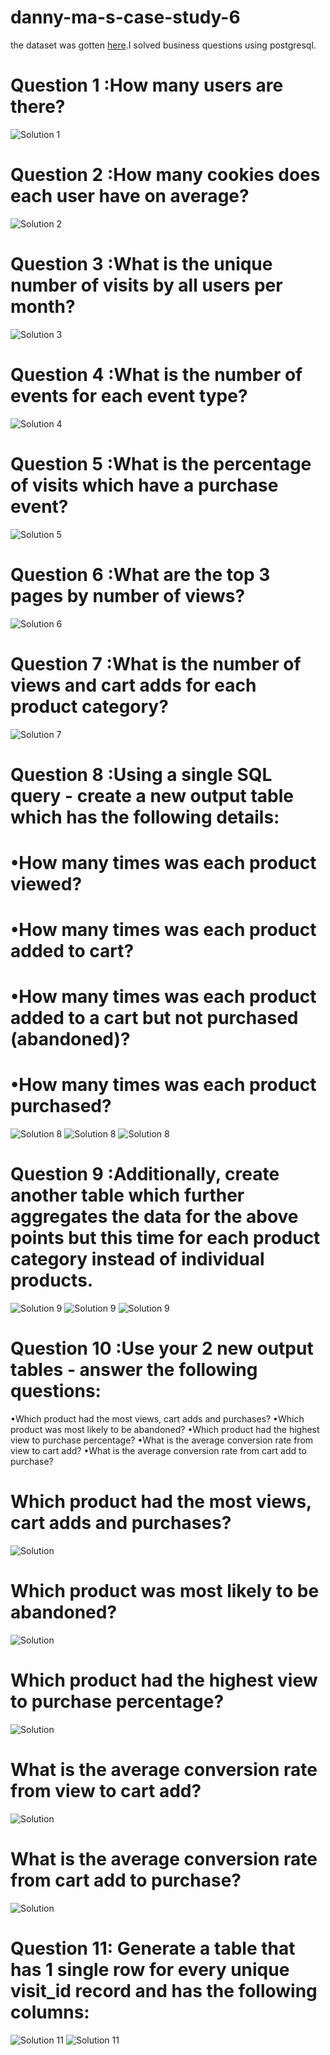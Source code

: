 # danny-ma-s-case-study-6
the dataset was gotten [here](https://8weeksqlchallenge.com/case-study-6/).I solved business questions using postgresql.

# Question 1 :How many users are there?
![Solution 1](https://github.com/Popsonn/danny-ma-s-case-study-6/blob/main/danny%206th%20soln%201.png)
# Question 2 :How many cookies does each user have on average?
![Solution 2](https://github.com/Popsonn/danny-ma-s-case-study-6/blob/main/danny%206th%20soln%202%20(1).png)
# Question 3 :What is the unique number of visits by all users per month?
![Solution 3](https://github.com/Popsonn/danny-ma-s-case-study-6/blob/main/danny%206th%20soln%203%20(1).png)
# Question 4 :What is the number of events for each event type?
![Solution 4](https://github.com/Popsonn/danny-ma-s-case-study-6/blob/main/danny%206th%20soln%204%20(1).png)
# Question 5 :What is the percentage of visits which have a purchase event?
![Solution 5](https://github.com/Popsonn/danny-ma-s-case-study-6/blob/main/danny%206th%20soln%205%20(1).png)
# Question 6 :What are the top 3 pages by number of views?
![Solution 6](https://github.com/Popsonn/danny-ma-s-case-study-6/blob/main/danny%206th%20soln%206%20(1).png)
# Question 7 :What is the number of views and cart adds for each product category?
![Solution 7](https://github.com/Popsonn/danny-ma-s-case-study-6/blob/main/danny%206th%20soln%208%20(1).png)
# Question 8 :Using a single SQL query - create a new output table which has the following details:
# •How many times was each product viewed?
# •How many times was each product added to cart?
# •How many times was each product added to a cart but not purchased (abandoned)?
# •How many times was each product purchased?
![Solution 8](https://github.com/Popsonn/danny-ma-s-case-study-6/blob/main/danny%206th%20soln%209%20(1).png)
![Solution 8](https://github.com/Popsonn/danny-ma-s-case-study-6/blob/main/danny%206th%20soln%209b%20(1).png)
![Solution 8](https://github.com/Popsonn/danny-ma-s-case-study-6/blob/main/danny%206th%20soln%209%20(2).png)

# Question 9 :Additionally, create another table which further aggregates the data for the above points but this time for each product category instead of individual products.
![Solution 9](https://github.com/Popsonn/danny-ma-s-case-study-6/blob/main/danny%206th%20soln%2010b%20(1).png)
![Solution 9](https://github.com/Popsonn/danny-ma-s-case-study-6/blob/main/danny%206th%20soln%2010b.png)
![Solution 9](https://github.com/Popsonn/danny-ma-s-case-study-6/blob/main/danny%206th%20soln%2010c%20(1).png)

# Question 10 :Use your 2 new output tables - answer the following questions:
•Which product had the most views, cart adds and purchases?
•Which product was most likely to be abandoned?
•Which product had the highest view to purchase percentage?
•What is the average conversion rate from view to cart add?
•What is the average conversion rate from cart add to purchase?

# Which product had the most views, cart adds and purchases?
![Solution](https://github.com/Popsonn/danny-ma-s-case-study-6/blob/main/danny%206th%20soln%2010b%20(2).png)
# Which product was most likely to be abandoned?
![Solution](https://github.com/Popsonn/danny-ma-s-case-study-6/blob/main/danny%206th%20soln%2011%20(1).png)
# Which product had the highest view to purchase percentage?
![Solution](https://github.com/Popsonn/danny-ma-s-case-study-6/blob/main/danny%206th%20soln%2012%20(1).png)
# What is the average conversion rate from view to cart add?
![Solution](https://github.com/Popsonn/danny-ma-s-case-study-6/blob/main/danny%206th%20soln%2013%20(1).png)
# What is the average conversion rate from cart add to purchase?
![Solution](https://github.com/Popsonn/danny-ma-s-case-study-6/blob/main/danny%206th%20soln%2014%20(1).png)
# Question 11: Generate a table that has 1 single row for every unique visit_id record and has the following columns:
![Solution 11](https://github.com/Popsonn/danny-ma-s-case-study-6/blob/main/danny%206th%20soln%2015%20(1).png)
![Solution 11](https://github.com/Popsonn/danny-ma-s-case-study-6/blob/main/danny%206th%20soln%2015b.png)
